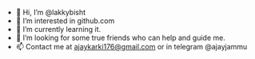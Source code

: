 - 👋 Hi, I’m @lakkybisht
- 👀 I’m interested in github.com
- 🌱 I’m currently learning it. 
- 💞️ I’m looking for some true friends who can help and guide me.
- 📫 Contact me at ajaykarki176@gmail.com or in telegram @ajayjammu

<!---
lakkybisht/lakkybisht is a ✨ special ✨ repository because its `README.md` (this file) appears on your GitHub profile.
You can click the Preview link to take a look at your changes.
--->
